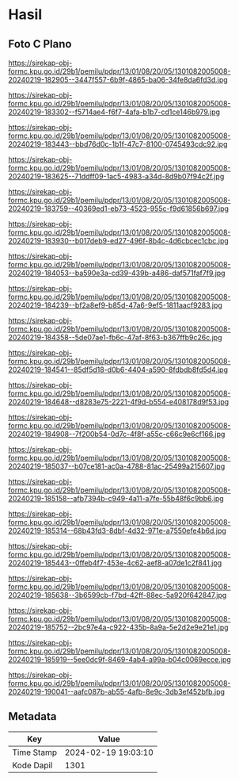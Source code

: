 # Hasil

## Foto C Plano

https://sirekap-obj-formc.kpu.go.id/29b1/pemilu/pdpr/13/01/08/20/05/1301082005008-20240219-182905--3447f557-6b9f-4865-ba06-34fe8da6fd3d.jpg

https://sirekap-obj-formc.kpu.go.id/29b1/pemilu/pdpr/13/01/08/20/05/1301082005008-20240219-183302--f5714ae4-f6f7-4afa-b1b7-cd1ce146b979.jpg

https://sirekap-obj-formc.kpu.go.id/29b1/pemilu/pdpr/13/01/08/20/05/1301082005008-20240219-183443--bbd76d0c-1b1f-47c7-8100-0745493cdc92.jpg

https://sirekap-obj-formc.kpu.go.id/29b1/pemilu/pdpr/13/01/08/20/05/1301082005008-20240219-183625--71ddff09-1ac5-4983-a34d-8d9b07f94c2f.jpg

https://sirekap-obj-formc.kpu.go.id/29b1/pemilu/pdpr/13/01/08/20/05/1301082005008-20240219-183759--40369ed1-eb73-4523-955c-f9d61856b697.jpg

https://sirekap-obj-formc.kpu.go.id/29b1/pemilu/pdpr/13/01/08/20/05/1301082005008-20240219-183930--b017deb9-ed27-496f-8b4c-4d6cbcec1cbc.jpg

https://sirekap-obj-formc.kpu.go.id/29b1/pemilu/pdpr/13/01/08/20/05/1301082005008-20240219-184053--ba590e3a-cd39-439b-a486-daf571faf7f9.jpg

https://sirekap-obj-formc.kpu.go.id/29b1/pemilu/pdpr/13/01/08/20/05/1301082005008-20240219-184239--bf2a8ef9-b85d-47a6-9ef5-1811aacf9283.jpg

https://sirekap-obj-formc.kpu.go.id/29b1/pemilu/pdpr/13/01/08/20/05/1301082005008-20240219-184358--5de07ae1-fb6c-47af-8f63-b367ffb9c26c.jpg

https://sirekap-obj-formc.kpu.go.id/29b1/pemilu/pdpr/13/01/08/20/05/1301082005008-20240219-184541--85df5d18-d0b6-4404-a590-8fdbdb8fd5d4.jpg

https://sirekap-obj-formc.kpu.go.id/29b1/pemilu/pdpr/13/01/08/20/05/1301082005008-20240219-184648--d8283e75-2221-4f9d-b554-e408178d9f53.jpg

https://sirekap-obj-formc.kpu.go.id/29b1/pemilu/pdpr/13/01/08/20/05/1301082005008-20240219-184908--7f200b54-0d7c-4f8f-a55c-c66c9e6cf166.jpg

https://sirekap-obj-formc.kpu.go.id/29b1/pemilu/pdpr/13/01/08/20/05/1301082005008-20240219-185037--b07ce181-ac0a-4788-81ac-25499a215607.jpg

https://sirekap-obj-formc.kpu.go.id/29b1/pemilu/pdpr/13/01/08/20/05/1301082005008-20240219-185158--afb7394b-c949-4a11-a7fe-55b48f6c9bb6.jpg

https://sirekap-obj-formc.kpu.go.id/29b1/pemilu/pdpr/13/01/08/20/05/1301082005008-20240219-185314--68b43fd3-8dbf-4d32-971e-a7550efe4b6d.jpg

https://sirekap-obj-formc.kpu.go.id/29b1/pemilu/pdpr/13/01/08/20/05/1301082005008-20240219-185443--0ffeb4f7-453e-4c62-aef8-a07de1c2f841.jpg

https://sirekap-obj-formc.kpu.go.id/29b1/pemilu/pdpr/13/01/08/20/05/1301082005008-20240219-185638--3b6599cb-f7bd-42ff-88ec-5a920f642847.jpg

https://sirekap-obj-formc.kpu.go.id/29b1/pemilu/pdpr/13/01/08/20/05/1301082005008-20240219-185752--2bc97e4a-c922-435b-8a9a-5e2d2e9e21e1.jpg

https://sirekap-obj-formc.kpu.go.id/29b1/pemilu/pdpr/13/01/08/20/05/1301082005008-20240219-185919--5ee0dc9f-8469-4ab4-a99a-b04c0069ecce.jpg

https://sirekap-obj-formc.kpu.go.id/29b1/pemilu/pdpr/13/01/08/20/05/1301082005008-20240219-190041--aafc087b-ab55-4afb-8e9c-3db3ef452bfb.jpg


## Metadata

| Key        | Value               |
| ---------- | ------------------- |
| Time Stamp | 2024-02-19 19:03:10 |
| Kode Dapil | 1301                |



